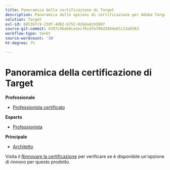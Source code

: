 ```yaml
---
title: Panoramica della certificazione di Target
description: Panoramica delle opzioni di certificazione per Adobe Target
solution: Target
exl-id: 6853b7c9-23df-4082-b752-026dadcb3087
source-git-commit: 6397c96ab0ce2ecf6cd7e70bd2044e01c23ab563
workflow-type: tm+mt
source-wordcount: '38'
ht-degree: 7%

---
```


# Panoramica della certificazione di Target

**Professionale**

* [Professionista certificato](/help/certifications/at/at-p-business.md) <!--AD0-E408-->

**Esperto**

* [Professionista](/help/certifications/at/at-e-business.md) <!--AD0-E406-->

**Principale**

* [Architetto](/help/certifications/at/at-m-architect.md) <!--AD0-E407-->

Visita il [Rinnovare la certificazione](/help/certifications/renew.md) per verificare se è disponibile un&#39;opzione di rinnovo per questo prodotto.
